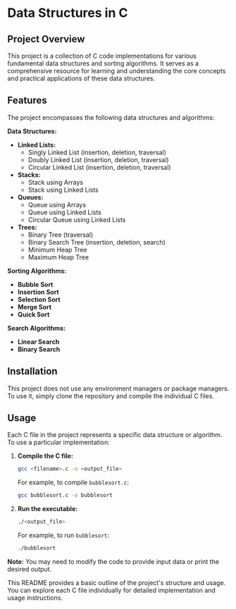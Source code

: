 # Data Structures in C

## Project Overview

This project is a collection of C code implementations for various fundamental data structures and sorting algorithms. It serves as a comprehensive resource for learning and understanding the core concepts and practical applications of these data structures.

## Features

The project encompasses the following data structures and algorithms:

**Data Structures:**

* **Linked Lists:**
    * Singly Linked List (insertion, deletion, traversal)
    * Doubly Linked List (insertion, deletion, traversal)
    * Circular Linked List (insertion, deletion, traversal)
* **Stacks:**
    * Stack using Arrays
    * Stack using Linked Lists
* **Queues:**
    * Queue using Arrays
    * Queue using Linked Lists
    * Circular Queue using Linked Lists
* **Trees:**
    * Binary Tree (traversal)
    * Binary Search Tree (insertion, deletion, search)
    * Minimum Heap Tree
    * Maximum Heap Tree

**Sorting Algorithms:**

* **Bubble Sort**
* **Insertion Sort**
* **Selection Sort**
* **Merge Sort**
* **Quick Sort**

**Search Algorithms:**

* **Linear Search**
* **Binary Search**

## Installation

This project does not use any environment managers or package managers. To use it, simply clone the repository and compile the individual C files.

## Usage

Each C file in the project represents a specific data structure or algorithm. To use a particular implementation:

1. **Compile the C file:**
   ```bash
   gcc <filename>.c -o <output_file> 
   ```
   For example, to compile `bubblesort.c`:
   ```bash
   gcc bubblesort.c -o bubblesort
   ```

2. **Run the executable:**
   ```bash
   ./<output_file>
   ```
   For example, to run `bubblesort`:
   ```bash
   ./bubblesort
   ```

**Note:** You may need to modify the code to provide input data or print the desired output. 

This README provides a basic outline of the project's structure and usage. You can explore each C file individually for detailed implementation and usage instructions. 
